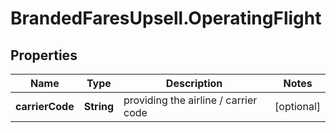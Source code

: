 # BrandedFaresUpsell.OperatingFlight

## Properties

Name | Type | Description | Notes
------------ | ------------- | ------------- | -------------
**carrierCode** | **String** | providing the airline / carrier code | [optional] 


